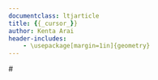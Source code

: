 ```yaml
---
documentclass: ltjarticle
title: {{_cursor_}}
author: Kenta Arai
header-includes:
    - \usepackage[margin=1in]{geometry}
---
```


<!--

******************************
*** How to insert an image ***
******************************

![description of an image[^comments]](path/to/an/image/file){#fig:label}

[@fig:label] is an image!

--!>

<!--

*********************************
*** How to import source code ***
*********************************

```{#lst:label .LANGUAGE .numberLines startFrom="1" caption="Source code"}
$import(path/to/source/file)
```

[@lst:label] is source code!

--!>

# 

